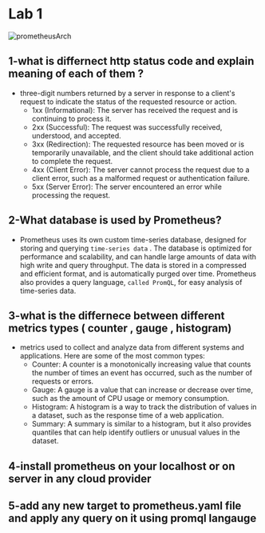 # Lab 1
![prometheusArch](https://user-images.githubusercontent.com/28235504/229347919-ef4c5b9b-e6cf-4894-b9c2-fcd7d0ea68d0.png)

## 1-what is differnect http status code and explain meaning of each of them ?
 - three-digit numbers returned by a server in response to a client's request to indicate the status of the requested resource or action.
    - 1xx (Informational): The server has received the request and is continuing to process it.
    - 2xx (Successful): The request was successfully received, understood, and accepted.
    - 3xx (Redirection): The requested resource has been moved or is temporarily unavailable, and the client should take additional action to complete the request.
    - 4xx (Client Error): The server cannot process the request due to a client error, such as a malformed request or authentication failure.
    - 5xx (Server Error): The server encountered an error while processing the request.

## 2-What database is used by Prometheus?
 - Prometheus uses its own custom time-series database, designed for storing and querying ``` time-series data ``` . The database is optimized for performance and scalability, and can handle large amounts of data with high write and query throughput. The data is stored in a compressed and efficient format, and is automatically purged over time. Prometheus also provides a query language, ``` called PromQL ```, for easy analysis of time-series data.
 
##  3-what is the differnece between different metrics types ( counter , gauge , histogram)
 - metrics used to collect and analyze data from different systems and applications. Here are some of the most common types:
    - Counter: A counter is a monotonically increasing value that counts the number of times an event has occurred, such as the number of requests or errors.
    - Gauge: A gauge is a value that can increase or decrease over time, such as the amount of CPU usage or memory consumption.
    - Histogram: A histogram is a way to track the distribution of values in a dataset, such as the response time of a web application.
    - Summary: A summary is similar to a histogram, but it also provides quantiles that can help identify outliers or unusual values in the dataset.
 
## 4-install prometheus on your localhost or on server in any cloud provider 
 
## 5-add any new target to prometheus.yaml file and apply any query on it using promql langauge 
 
